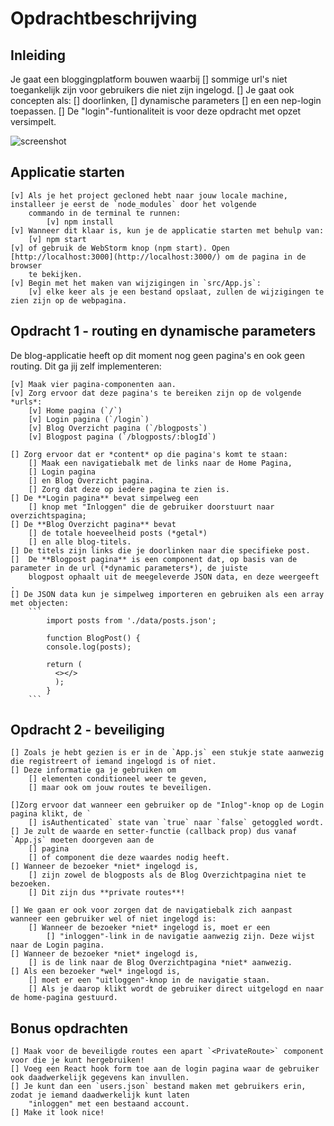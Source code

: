 # Opdrachtbeschrijving

## Inleiding

Je gaat een bloggingplatform bouwen waarbij 
    [] sommige url's niet toegankelijk zijn voor gebruikers die niet zijn ingelogd.
    [] Je gaat ook concepten als:
        [] doorlinken,
        [] dynamische parameters 
        [] en een nep-login toepassen. 
        [] De "login"-funtionaliteit is voor deze opdracht met opzet versimpelt.

![screenshot](src/assets/screenshot.gif)

## Applicatie starten

    [v] Als je het project gecloned hebt naar jouw locale machine, installeer je eerst de `node_modules` door het volgende
        commando in de terminal te runnen:      
            [v] npm install
    [v] Wanneer dit klaar is, kun je de applicatie starten met behulp van:
        [v] npm start
    [v] of gebruik de WebStorm knop (npm start). Open [http://localhost:3000](http://localhost:3000/) om de pagina in de browser
        te bekijken. 
    [v] Begin met het maken van wijzigingen in `src/App.js`: 
        [v] elke keer als je een bestand opslaat, zullen de wijzigingen te zien zijn op de webpagina.

## Opdracht 1 - routing en dynamische parameters
De blog-applicatie heeft op dit moment nog geen pagina's en ook geen routing. Dit ga jij zelf implementeren:

    [v] Maak vier pagina-componenten aan. 
    [v] Zorg ervoor dat deze pagina's te bereiken zijn op de volgende *urls*:
        [v] Home pagina (`/`)
        [v] Login pagina (`/login`)
        [v] Blog Overzicht pagina (`/blogposts`)
        [v] Blogpost pagina (`/blogposts/:blogId`)

    [] Zorg ervoor dat er *content* op die pagina's komt te staan:
        [] Maak een navigatiebalk met de links naar de Home Pagina, 
        [] Login pagina 
        [] en Blog Overzicht pagina. 
        [] Zorg dat deze op iedere pagina te zien is.
    [] De **Login pagina** bevat simpelweg een 
        [] knop met "Inloggen" die de gebruiker doorstuurt naar overzichtspagina;
    [] De **Blog Overzicht pagina** bevat 
        [] de totale hoeveelheid posts (*getal*) 
        [] en alle blog-titels. 
    [] De titels zijn links die je doorlinken naar die specifieke post.
    []  De **Blogpost pagina** is een component dat, op basis van de parameter in de url (*dynamic parameters*), de juiste
        blogpost ophaalt uit de meegeleverde JSON data, en deze weergeeft . 
    [] De JSON data kun je simpelweg importeren en gebruiken als een array met objecten:
        ```
            import posts from './data/posts.json';

            function BlogPost() {
            console.log(posts);
  
            return (
              <></>
              );
            }
        ```

## Opdracht 2 - beveiliging

    [] Zoals je hebt gezien is er in de `App.js` een stukje state aanwezig die registreert of iemand ingelogd is of niet. 
    [] Deze informatie ga je gebruiken om 
        [] elementen conditioneel weer te geven, 
        [] maar ook om jouw routes te beveiligen.

    []Zorg ervoor dat wanneer een gebruiker op de "Inlog"-knop op de Login pagina klikt, de `
        [] isAuthenticated` state van `true` naar `false` getoggled wordt. 
    [] Je zult de waarde en setter-functie (callback prop) dus vanaf `App.js` moeten doorgeven aan de 
        [] pagina 
        [] of component die deze waardes nodig heeft.
    [] Wanneer de bezoeker *niet* ingelogd is, 
        [] zijn zowel de blogposts als de Blog Overzichtpagina niet te bezoeken. 
        [] Dit zijn dus **private routes**!

    [] We gaan er ook voor zorgen dat de navigatiebalk zich aanpast wanneer een gebruiker wel of niet ingelogd is:
        [] Wanneer de bezoeker *niet* ingelogd is, moet er een 
            [] "inloggen"-link in de navigatie aanwezig zijn. Deze wijst naar de Login pagina.
    [] Wanneer de bezoeker *niet* ingelogd is, 
        [] is de link naar de Blog Overzichtpagina *niet* aanwezig.
    [] Als een bezoeker *wel* ingelogd is,
        [] moet er een "uitloggen"-knop in de navigatie staan. 
        [] Als je daarop klikt wordt de gebruiker direct uitgelogd en naar de home-pagina gestuurd.

## Bonus opdrachten

    [] Maak voor de beveiligde routes een apart `<PrivateRoute>` component voor die je kunt hergebruiken!
    [] Voeg een React hook form toe aan de login pagina waar de gebruiker ook daadwerkelijk gegevens kan invullen. 
    [] Je kunt dan een `users.json` bestand maken met gebruikers erin, zodat je iemand daadwerkelijk kunt laten 
        "inloggen" met een bestaand account.
    [] Make it look nice!
